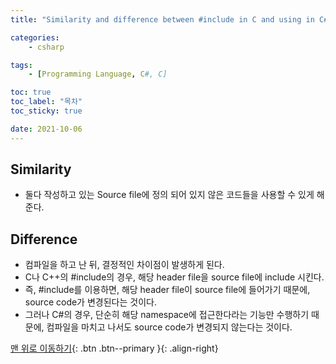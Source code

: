 ```yaml
---
title: "Similarity and difference between #include in C and using in C#"

categories:
    - csharp

tags:
    - [Programming Language, C#, C]

toc: true
toc_label: "목차"
toc_sticky: true

date: 2021-10-06
---
```


## Similarity
- 둘다 작성하고 있는 Source file에 정의 되어 있지 않은 코드들을 사용할 수 있게 해준다.

## Difference
- 컴파일을 하고 난 뒤, 결정적인 차이점이 발생하게 된다.
- C나 C++의 #include의 경우, 해당 header file을 source file에 include 시킨다.
- 즉, #include를 이용하면, 해당 header file이 source file에 들어가기 때문에, source code가 변경된다는 것이다.
- 그러나 C#의 경우, 단순히 해당 namespace에 접근한다라는 기능만 수행하기 때문에, 컴파일을 마치고 나서도 source code가 변경되지 않는다는 것이다.

[맨 위로 이동하기](#){: .btn .btn--primary }{: .align-right}